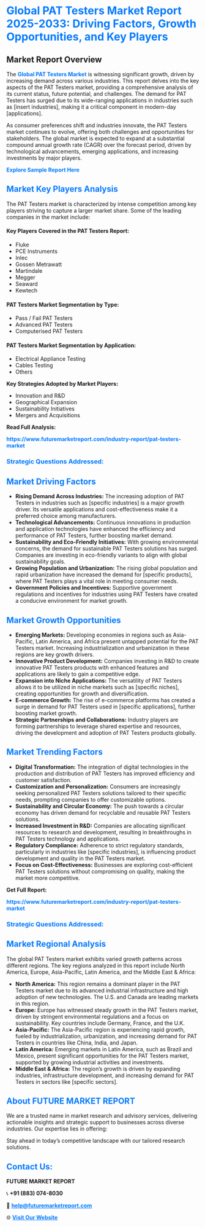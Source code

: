 <h1 style="color: #007BFF;">Global PAT Testers Market Report 2025-2033: Driving Factors, Growth Opportunities, and Key Players</h1>

<section id="overview">
<h2>Market Report Overview</h2>
<p>The <a href="https://www.futuremarketreport.com/industry-report/pat-testers-market" style="color: #007BFF; text-decoration: none;"><strong>Global PAT Testers Market</strong></a> is witnessing significant growth, driven by increasing demand across various industries. This report delves into the key aspects of the PAT Testers market, providing a comprehensive analysis of its current status, future potential, and challenges. The demand for PAT Testers has surged due to its wide-ranging applications in industries such as [insert industries], making it a critical component in modern-day [applications].</p>
<p>As consumer preferences shift and industries innovate, the PAT Testers market continues to evolve, offering both challenges and opportunities for stakeholders. The global market is expected to expand at a substantial compound annual growth rate (CAGR) over the forecast period, driven by technological advancements, emerging applications, and increasing investments by major players.</p>
</section>

<section id="overview">
<p><a href="https://www.futuremarketreport.com/request-sample/reportId=59617" style="color: #007BFF; text-decoration: none;"><strong>Explore Sample Report Here</strong></a></p>
</section>

<section id="key-players">
<h2 style="color: #007BFF;">Market Key Players Analysis</h2>
<p>The PAT Testers market is characterized by intense competition among key players striving to capture a larger market share. Some of the leading companies in the market include:</p>
<h4>Key Players Covered in the PAT Testers Report:</h4>
<ul><li>Fluke</li><li>PCE Instruments</li><li>Inlec</li><li>Gossen Metrawatt</li><li>Martindale</li><li>Megger</li><li>Seaward</li><li>Kewtech</li></ul>
<h4>PAT Testers Market Segmentation by Type:</h4>
<ul><li>Pass / Fail PAT Testers</li><li>Advanced PAT Testers</li><li>Computerised PAT Testers</li></ul>

<h4>PAT Testers Market Segmentation by Application:</h4>
<ul><li>Electrical Appliance Testing</li><li>Cables Testing</li><li>Others</li></ul>
<p><strong>Key Strategies Adopted by Market Players:</strong></p>
<ul>
<li>Innovation and R&D</li>
<li>Geographical Expansion</li>
<li>Sustainability Initiatives</li>
<li>Mergers and Acquisitions</li>
</ul>
</section>

<section>
<p><strong>Read Full Analysis: </strong></p><a href="https://www.futuremarketreport.com/industry-report/pat-testers-market" style="color: #007BFF; text-decoration: none;"><strong>https://www.futuremarketreport.com/industry-report/pat-testers-market</strong></a>
<h3 style="color: #007BFF;">Strategic Questions Addressed:</h3>
</section>

<section id="driving-factors">
<h2 style="color: #007BFF;">Market Driving Factors</h2>
<ul>
<li><strong>Rising Demand Across Industries:</strong> The increasing adoption of PAT Testers in industries such as [specific industries] is a major growth driver. Its versatile applications and cost-effectiveness make it a preferred choice among manufacturers.</li>
<li><strong>Technological Advancements:</strong> Continuous innovations in production and application technologies have enhanced the efficiency and performance of PAT Testers, further boosting market demand.</li>
<li><strong>Sustainability and Eco-Friendly Initiatives:</strong> With growing environmental concerns, the demand for sustainable PAT Testers solutions has surged. Companies are investing in eco-friendly variants to align with global sustainability goals.</li>
<li><strong>Growing Population and Urbanization:</strong> The rising global population and rapid urbanization have increased the demand for [specific products], where PAT Testers plays a vital role in meeting consumer needs.</li>
<li><strong>Government Policies and Incentives:</strong> Supportive government regulations and incentives for industries using PAT Testers have created a conducive environment for market growth.</li>
</ul>
</section>

<section id="growth-opportunities">
<h2 style="color: #007BFF;">Market Growth Opportunities</h2>
<ul>
<li><strong>Emerging Markets:</strong> Developing economies in regions such as Asia-Pacific, Latin America, and Africa present untapped potential for the PAT Testers market. Increasing industrialization and urbanization in these regions are key growth drivers.</li>
<li><strong>Innovative Product Development:</strong> Companies investing in R&D to create innovative PAT Testers products with enhanced features and applications are likely to gain a competitive edge.</li>
<li><strong>Expansion into Niche Applications:</strong> The versatility of PAT Testers allows it to be utilized in niche markets such as [specific niches], creating opportunities for growth and diversification.</li>
<li><strong>E-commerce Growth:</strong> The rise of e-commerce platforms has created a surge in demand for PAT Testers used in [specific applications], further boosting market growth.</li>
<li><strong>Strategic Partnerships and Collaborations:</strong> Industry players are forming partnerships to leverage shared expertise and resources, driving the development and adoption of PAT Testers products globally.</li>
</ul>
</section>

<section id="trending-factors">
<h2 style="color: #007BFF;">Market Trending Factors</h2>
<ul>
<li><strong>Digital Transformation:</strong> The integration of digital technologies in the production and distribution of PAT Testers has improved efficiency and customer satisfaction.</li>
<li><strong>Customization and Personalization:</strong> Consumers are increasingly seeking personalized PAT Testers solutions tailored to their specific needs, prompting companies to offer customizable options.</li>
<li><strong>Sustainability and Circular Economy:</strong> The push towards a circular economy has driven demand for recyclable and reusable PAT Testers solutions.</li>
<li><strong>Increased Investment in R&D:</strong> Companies are allocating significant resources to research and development, resulting in breakthroughs in PAT Testers technology and applications.</li>
<li><strong>Regulatory Compliance:</strong> Adherence to strict regulatory standards, particularly in industries like [specific industries], is influencing product development and quality in the PAT Testers market.</li>
<li><strong>Focus on Cost-Effectiveness:</strong> Businesses are exploring cost-efficient PAT Testers solutions without compromising on quality, making the market more competitive.</li>
</ul>
</section>

<section>
<p><strong>Get Full Report: </strong></p><a href="https://www.futuremarketreport.com/industry-report/pat-testers-market" style="color: #007BFF; text-decoration: none;"><strong>https://www.futuremarketreport.com/industry-report/pat-testers-market</strong></a>
<h3 style="color: #007BFF;">Strategic Questions Addressed:</h3>
</section>


<section id="regional-analysis">
<h2 style="color: #007BFF;">Market Regional Analysis</h2>
<p>The global PAT Testers market exhibits varied growth patterns across different regions. The key regions analyzed in this report include North America, Europe, Asia-Pacific, Latin America, and the Middle East & Africa:</p>
<ul>
<li><strong>North America:</strong> This region remains a dominant player in the PAT Testers market due to its advanced industrial infrastructure and high adoption of new technologies. The U.S. and Canada are leading markets in this region.</li>
<li><strong>Europe:</strong> Europe has witnessed steady growth in the PAT Testers market, driven by stringent environmental regulations and a focus on sustainability. Key countries include Germany, France, and the U.K.</li>
<li><strong>Asia-Pacific:</strong> The Asia-Pacific region is experiencing rapid growth, fueled by industrialization, urbanization, and increasing demand for PAT Testers in countries like China, India, and Japan.</li>
<li><strong>Latin America:</strong> Emerging markets in Latin America, such as Brazil and Mexico, present significant opportunities for the PAT Testers market, supported by growing industrial activities and investments.</li>
<li><strong>Middle East & Africa:</strong> The region’s growth is driven by expanding industries, infrastructure development, and increasing demand for PAT Testers in sectors like [specific sectors].</li>
</ul>
</section>

<footer>
<h2 style="color: #007BFF;">About FUTURE MARKET REPORT</h2>
<p>We are a trusted name in market research and advisory services, delivering actionable insights and strategic support to businesses across diverse industries. Our expertise lies in offering:</p>

<p>Stay ahead in today’s competitive landscape with our tailored research solutions.</p>

<h2 style="color: #007BFF;">Contact Us:</h2>
<p><strong>FUTURE MARKET REPORT</strong></p>
<p>📞 <strong>+91 (883) 074-8030</strong></p>
<p>📧 <strong><a href="mailto:help@futuremarketreport.com" style="color: #007BFF;">help@futuremarketreport.com</a></strong></p>
<p>🌐 <strong><a href="https://www.futuremarketreport.com/" style="color: #007BFF;">Visit Our Website</a></strong></p>
</footer>